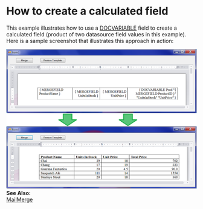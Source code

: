 # How to create a calculated field


<p>This example illustrates how to use a <a href="http://documentation.devexpress.com/#WindowsForms/CustomDocument9721"><u>DOCVARIABLE</u></a> field to create a calculated field (product of two datasource field values in this example). Here is a sample screenshot that illustrates this approach in action:</p><p><img src="https://raw.githubusercontent.com/DevExpress-Examples/how-to-create-a-calculated-field-e3663/13.1.6+/media/008050f9-757a-4fa2-acbe-6f9553faf106.png"><br />
<strong>See Also:</strong><br />
<a href="http://documentation.devexpress.com/#WindowsForms/CustomDocument9330"><u>MailMerge</u></a></p>

<br/>


